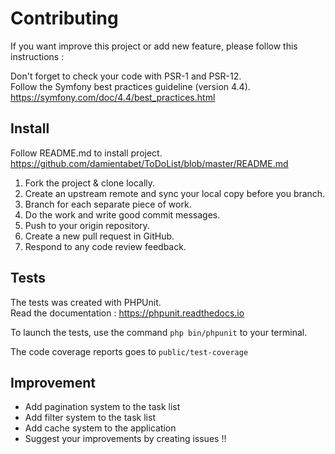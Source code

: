 Contributing
========  

If you want improve this project or add new feature, please follow this instructions :

Don't forget to check your code with PSR-1 and PSR-12.  
Follow the Symfony best practices guideline (version 4.4). 
https://symfony.com/doc/4.4/best_practices.html   

## Install  
Follow README.md to install project.  
https://github.com/damientabet/ToDoList/blob/master/README.md  

 1. Fork the project & clone locally.
 2. Create an upstream remote and sync your local copy before you branch.
 3. Branch for each separate piece of work.
 4. Do the work and write good commit messages.
 5. Push to your origin repository.
 6. Create a new pull request in GitHub.
 7. Respond to any code review feedback.
 
## Tests  
The tests was created with PHPUnit.  
Read the documentation : https://phpunit.readthedocs.io  

To launch the tests, use the command ``php bin/phpunit`` to your terminal.  

The code coverage reports goes to ``public/test-coverage``
## Improvement  
- Add pagination system to the task list
- Add filter system to the task list
- Add cache system to the application
- Suggest your improvements by creating issues !!